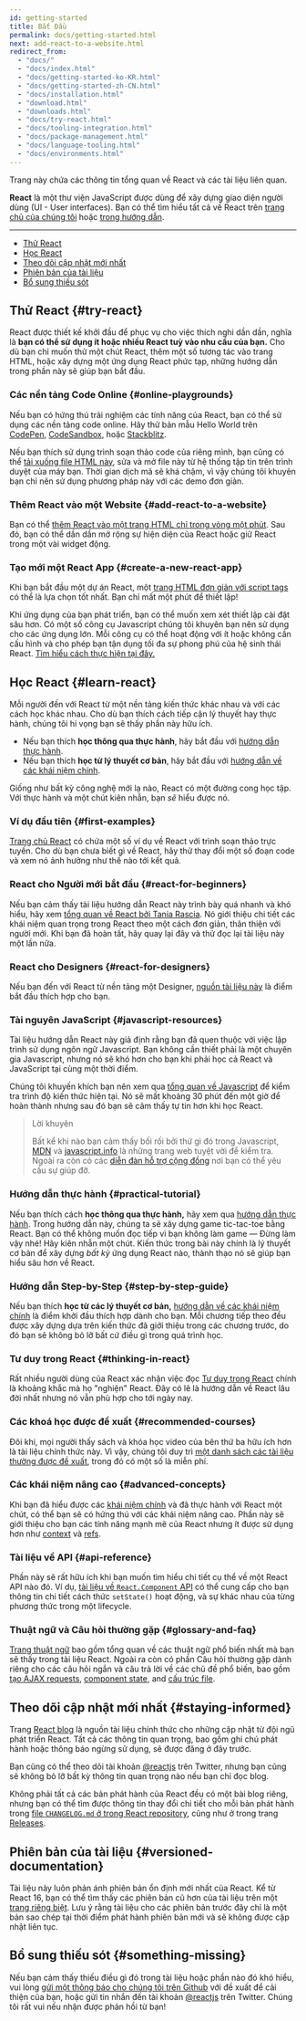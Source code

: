 ```yaml
---
id: getting-started
title: Bắt Đầu
permalink: docs/getting-started.html
next: add-react-to-a-website.html
redirect_from:
  - "docs/"
  - "docs/index.html"
  - "docs/getting-started-ko-KR.html"
  - "docs/getting-started-zh-CN.html"
  - "docs/installation.html"
  - "download.html"
  - "downloads.html"
  - "docs/try-react.html"
  - "docs/tooling-integration.html"
  - "docs/package-management.html"
  - "docs/language-tooling.html"
  - "docs/environments.html"
---
```


Trang này chứa các thông tin tổng quan về React và các tài liệu liên quan.

**React** là một thư viện JavaScript được dùng để xây dựng giao diện người dùng (UI - User interfaces). Bạn có thể tìm hiểu tất cả về React trên [trang chủ của chúng tôi](/) hoặc [trong hướng dẫn](/tutorial/tutorial.html).

---

- [Thử React](#try-react)
- [Học React](#learn-react)
- [Theo dõi cập nhật mới nhất](#staying-informed)
- [Phiên bản của tài liệu](#versioned-documentation)
- [Bổ sung thiếu sót](#something-missing)

## Thử React {#try-react}
React được thiết kế khởi đầu để phục vụ cho việc thích nghi dần dần, nghĩa là **bạn có thể sử dụng ít hoặc nhiều React tuỳ vào nhu cầu của bạn.** Cho dù bạn chỉ muốn thử một chút React, thêm một số tương tác vào trang HTML, hoặc xây dựng một ứng dụng React phức tạp, những hướng dẫn trong phần này sẽ giúp bạn bắt đầu.

### Các nền tảng Code Online {#online-playgrounds}

Nếu bạn có hứng thú trải nghiệm các tính năng của React, bạn có thể sử dụng các nền tảng code online. Hãy thử bản mẫu Hello World trên [CodePen](codepen://hello-world), [CodeSandbox](https://codesandbox.io/s/new), hoặc [Stackblitz](https://stackblitz.com/fork/react).

Nếu bạn thích sử dụng trình soạn thảo code của riêng mình, bạn cũng có thể [tải xuống file HTML này](https://raw.githubusercontent.com/reactjs/reactjs.org/master/static/html/single-file-example.html), sửa và mở file này từ hệ thống tập tin trên trình duyệt của máy bạn. Thời gian dịch mã sẽ khá chậm, vì vậy chúng tôi khuyên bạn chỉ nên sử dụng phương pháp này với các demo đơn giản.

### Thêm React vào một Website {#add-react-to-a-website}

Bạn có thể [thêm React vào một trang HTML chỉ trong vòng một phút](/docs/add-react-to-a-website.html). Sau đó, bạn có thể dần dần mở rộng sự hiện diện của React hoặc giữ React trong một vài widget động.

### Tạo mới một React App {#create-a-new-react-app}

Khi bạn bắt đầu một dự án React, một [trang HTML đơn giản với script tags](/docs/add-react-to-a-website.html) có thể là lựa chọn tốt nhất. Bạn chỉ mất một phút để thiết lập!

Khi ứng dụng của bạn phát triển, bạn có thể muốn xem xét thiết lập cài đặt sâu hơn. Có một số công cụ Javascript chúng tôi khuyên bạn nên sử dụng cho các ứng dụng lớn. Mỗi công cụ có thể hoạt động với ít hoặc không cần cấu hình và cho phép bạn tận dụng tối đa sự phong phú của hệ sinh thái React. [Tìm hiểu cách thực hiện tại đây.](/docs/create-a-new-react-app.html)

## Học React {#learn-react}

Mỗi người đến với React từ một nền tảng kiến thức khác nhau và với các cách học khác nhau. Cho dù bạn thích cách tiếp cận lý thuyết hay thực hành, chúng tôi hi vọng bạn sẽ thấy phần này hữu ích.

* Nếu bạn thích **học thông qua thực hành**, hãy bắt đầu với [hướng dẫn thực hành](/tutorial/tutorial.html).
* Nếu bạn thích **học từ lý thuyết cơ bản**, hãy bắt đầu với [hướng dẫn về các khái niệm chính](/docs/hello-world.html).

Giống như bất kỳ công nghệ mới lạ nào, React có một đường cong học tập. Với thực hành và một chút kiên nhẫn, bạn *sẽ* hiểu được nó.

### Ví dụ đầu tiên {#first-examples}

[Trang chủ React](/) có chứa một số ví dụ về React với trình soạn thảo trực tuyến. Cho dù bạn chưa biết gì về React, hãy thử thay đổi một số đoạn code và xem nó ảnh hưởng như thế nào tới kết quả.

### React cho Người mới bắt đầu {#react-for-beginners}

Nếu bạn cảm thấy tài liệu hướng dẫn React này trình bày quá nhanh và khó hiểu, hãy xem [tổng quan về React bởi Tania Rascia](https://www.taniarascia.com/getting-started-with-react/). Nó giới thiệu chi tiết các khái niệm quan trọng trong React theo một cách đơn giản, thân thiện với người mới. Khi bạn đã hoàn tất, hãy quay lại đây và thử đọc lại tài liệu này một lần nữa.

### React cho Designers {#react-for-designers}

Nếu bạn đến với React từ nền tảng một Designer, [nguồn tài liệu này](https://reactfordesigners.com/) là điểm bắt đầu thích hợp cho bạn.

### Tài nguyên JavaScript {#javascript-resources}

Tài liệu hướng dẫn React này giả định rằng bạn đã quen thuộc với việc lập trình sử dụng ngôn ngữ Javascript. Bạn không cần thiết phải là một chuyên gia Javascript, nhưng nó sẽ khó hơn cho bạn khi phải học cả React và JavaScript tại cùng một thời điểm.

Chúng tôi khuyến khích bạn nên xem qua [tổng quan về Javascript](https://developer.mozilla.org/en-US/docs/Web/JavaScript/A_re-introduction_to_JavaScript) để kiểm tra trình độ kiến thức hiện tại. Nó sẽ mất khoảng 30 phút đến một giờ để hoàn thành nhưng sau đó bạn sẽ cảm thấy tự tin hơn khi học React.

>Lời khuyên
>
>Bất kể khi nào bạn cảm thấy bối rối bởi thứ gì đó trong Javascript, [MDN](https://developer.mozilla.org/en-US/docs/Web/JavaScript) và [javascript.info](https://javascript.info/) là những trang web tuyệt vời để kiểm tra. Ngoài ra còn có các [diễn đàn hỗ trợ cộng đồng](/community/support.html) nơi bạn có thể yêu cầu sự giúp đỡ.

### Hướng dẫn thực hành {#practical-tutorial}

Nếu bạn thích cách **học thông qua thực hành,** hãy xem qua [hướng dẫn thực hành](/tutorial/tutorial.html). Trong hướng dẫn này, chúng ta sẽ xây dựng game tic-tac-toe bằng React. Bạn có thể không muốn đọc tiếp vì bạn không làm game — Đừng làm vậy nhé! Hãy kiên nhẫn một chút.
Kiến thức trong bài này chính là lý thuyết cơ bản để xây dựng *bất kỳ* ứng dụng React nào, thành thạo nó sẽ giúp bạn hiểu sâu hơn về React.

### Hướng dẫn Step-by-Step {#step-by-step-guide}

Nếu bạn thích **học từ các lý thuyết cơ bản,** [hướng dẫn về các khái niệm chính](/docs/hello-world.html) là điểm khởi đầu thích hợp dành cho bạn. Mỗi chương tiếp theo đều được xây dựng dựa trên kiến ​​thức đã giới thiệu trong các chương trước, do đó bạn sẽ không bỏ lỡ bất cứ điều gì trong quá trình học.

### Tư duy trong React {#thinking-in-react}

Rất nhiều người dùng của React xác nhận việc đọc [Tư duy trong React](/docs/thinking-in-react.html) chính là khoảng khắc mà họ "nghiện" React. Đây có lẽ là hướng dẫn về React lâu đời nhất nhưng nó vẫn phù hợp cho tới ngày nay.

### Các khoá học được đề xuất {#recommended-courses}

Đôi khi, mọi người thấy sách và khóa học video của bên thứ ba hữu ích hơn là tài liệu chính thức này. Vì vậy, chúng tôi duy trì [một danh sách các tài liệu thường được đề xuất](/community/courses.html), trong đó có một số là miễn phí.

### Các khái niệm nâng cao {#advanced-concepts}

Khi bạn đã hiểu được các [khái niệm chính](/docs/hello-world.html) và đã thực hành với React một chút, có thể bạn sẽ có hứng thú với các khái niệm nâng cao. Phần này sẽ giới thiệu cho bạn các tính năng mạnh mẽ của React nhưng ít được sử dụng hơn như [context](/docs/context.html) và [refs](/docs/refs-and-the-dom.html).

### Tài liệu về API {#api-reference}

Phần này sẽ rất hữu ích khi bạn muốn tìm hiểu chi tiết cụ thể về một React API nào đó. Ví dụ, [tài liệu về `React.Component` API](/docs/react-component.html) có thể cung cấp cho bạn thông tin chi tiết cách thức `setState()` hoạt động, và sự khác nhau của từng phương thức trong một lifecycle.


### Thuật ngữ và Câu hỏi thường gặp {#glossary-and-faq}

[Trang thuật ngữ](/docs/glossary.html) bao gồm tổng quan về các thuật ngữ phổ biến nhất mà bạn sẽ thấy trong tài liệu React. Ngoài ra còn có phần Câu hỏi thường gặp dành riêng cho các câu hỏi ngắn và câu trả lời về các chủ đề phổ biến, bao gồm [tạo AJAX requests](/docs/faq-ajax.html), [component state](/docs/faq-state.html), and [cấu trúc file](/docs/faq-structure.html).

## Theo dõi cập nhật mới nhất {#staying-informed}

Trang [React blog](/blog/) là nguồn tài liệu chính thức cho những cập nhật từ đội ngũ phát triển React. Tất cả các thông tin quan trọng, bao gồm ghi chú phát hành hoặc thông báo ngừng sử dụng, sẽ được đăng ở đây trước.

Bạn cũng có thể theo dõi tài khoản [@reactjs](https://twitter.com/reactjs) trên Twitter, nhưng bạn cũng sẽ không bỏ lỡ bất kỳ thông tin quan trọng nào nếu bạn chỉ đọc blog.

Không phải tất cả các bản phát hành của React đều có một bài blog riêng, nhưng bạn có thể tìm được thông tin thay đổi chi tiết cho mỗi bản phát hành trong [file `CHANGELOG.md` ở trong  React repository](https://github.com/facebook/react/blob/master/CHANGELOG.md), cũng như ở trong trang [Releases](https://github.com/facebook/react/releases).

## Phiên bản của tài liệu {#versioned-documentation}

Tài liệu này luôn phản ánh phiên bản ổn định mới nhất của React. Kể từ React 16, bạn có thể tìm thấy các phiên bản cũ hơn của tài liệu trên một [trang riêng biệt](/versions). Lưu ý rằng tài liệu cho các phiên bản trước đây chỉ là một bản sao chép tại thời điểm phát hành phiên bản mới và sẽ không được cập nhật liên tục.

## Bổ sung thiếu sót {#something-missing}

Nếu bạn cảm thấy thiếu điều gì đó trong tài liệu hoặc phần nào đó khó hiểu, vui lòng [gửi một thông báo cho chúng tôi trên Github](https://github.com/reactjs/reactjs.org/issues/new) với đề xuất để cải thiện của bạn, hoặc gửi tin nhắn đến tài khoản [@reactjs](https://twitter.com/reactjs) trên Twitter. Chúng tôi rất vui nếu nhận được phản hồi từ bạn!

